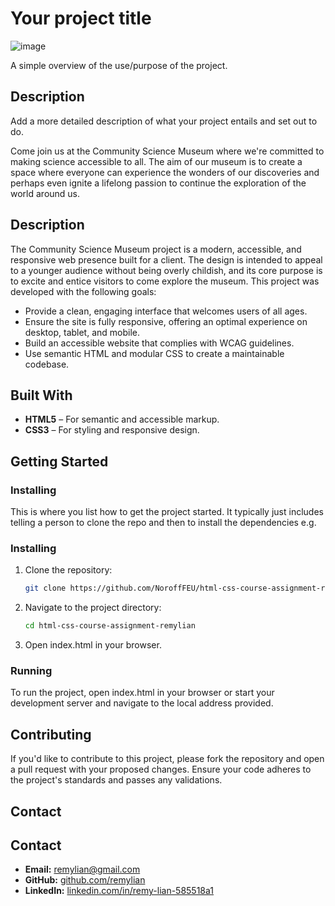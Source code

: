 # Your project title

![image](https://i.ibb.co/CpXymfcM/museum.png)

A simple overview of the use/purpose of the project.

## Description

Add a more detailed description of what your project entails and set out to do.

Come join us at the Community Science Museum where we're committed to making science accessible to all. The aim of our museum is to create a space where everyone can experience the wonders of our discoveries and perhaps even ignite a lifelong passion to continue the exploration of the world around us.

## Description

The Community Science Museum project is a modern, accessible, and responsive web presence built for a client. The design is intended to appeal to a younger audience without being overly childish, and its core purpose is to excite and entice visitors to come explore the museum. This project was developed with the following goals:

- Provide a clean, engaging interface that welcomes users of all ages.
- Ensure the site is fully responsive, offering an optimal experience on desktop, tablet, and mobile.
- Build an accessible website that complies with WCAG guidelines.
- Use semantic HTML and modular CSS to create a maintainable codebase.

## Built With

- **HTML5** – For semantic and accessible markup.
- **CSS3** – For styling and responsive design.

## Getting Started

### Installing

This is where you list how to get the project started. It typically just includes telling a person to clone the repo and then to install the dependencies e.g.

### Installing

1. Clone the repository:

   ```bash
   git clone https://github.com/NoroffFEU/html-css-course-assignment-remylian.git

2. Navigate to the project directory: 
   ```bash
   cd html-css-course-assignment-remylian

3. Open index.html in your browser. 


### Running

To run the project, open index.html in your browser or start your development server and navigate to the local address provided.

## Contributing

If you'd like to contribute to this project, please fork the repository and open a pull request with your proposed changes. Ensure your code adheres to the project's standards and passes any validations.

## Contact

## Contact

- **Email:** [remylian@gmail.com](mailto:remylian@gmail.com)
- **GitHub:** [github.com/remylian](https://github.com/remylian)
- **LinkedIn:** [linkedin.com/in/remy-lian-585518a1](https://www.linkedin.com/in/remy-lian-585518a1/)


